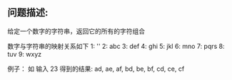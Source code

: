 ## 问题描述:
给定一个数字的字符串，返回它的所有的字符组合

数字与字符串的映射关系如下
1: ''
2: abc
3: def
4: ghi
5: jkl
6: mno
7: pqrs
8: tuv
9: wxyz

例子：
如 输入 23
得到的结果: ad, ae, af, bd, be, bf, cd, ce, cf
